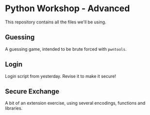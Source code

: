# Python Workshop - Advanced

This repository contains all the files we'll be using.

## Guessing
A guessing game, intended to be brute forced with `pwntools`.

## Login
Login script from yesterday. Revise it to make it secure!

## Secure Exchange
A bit of an extension exercise, using several encodings, functions and libraries.